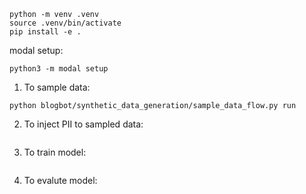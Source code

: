 ```
python -m venv .venv
source .venv/bin/activate 
pip install -e .
```

modal setup:
```
python3 -m modal setup
```

1. To sample data:

```
python blogbot/synthetic_data_generation/sample_data_flow.py run
``` 

2. To inject PII to sampled data:
```
```

3. To train model:
```
```

4. To evalute model:
```
```

